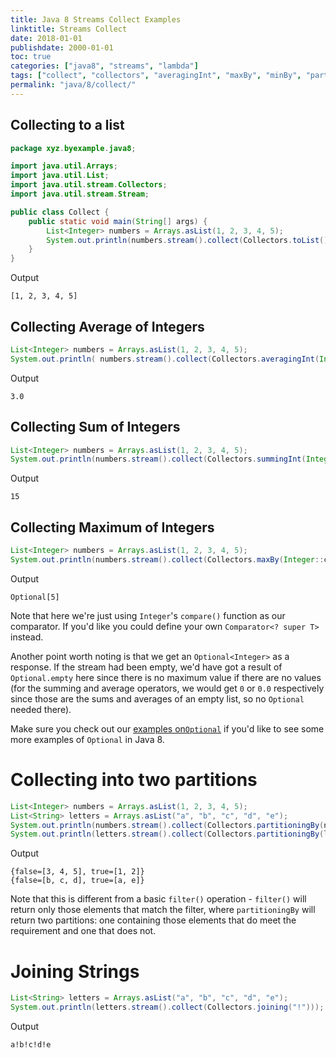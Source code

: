 ```yaml
---
title: Java 8 Streams Collect Examples
linktitle: Streams Collect
date: 2018-01-01
publishdate: 2000-01-01
toc: true
categories: ["java8", "streams", "lambda"]
tags: ["collect", "collectors", "averagingInt", "maxBy", "minBy", "partitioningBy", "toList"]
permalink: "java/8/collect/"
---
```


## Collecting to a list

```java
package xyz.byexample.java8;

import java.util.Arrays;
import java.util.List;
import java.util.stream.Collectors;
import java.util.stream.Stream;

public class Collect {
    public static void main(String[] args) {
        List<Integer> numbers = Arrays.asList(1, 2, 3, 4, 5);
        System.out.println(numbers.stream().collect(Collectors.toList()));
    }
}
```
Output
```
[1, 2, 3, 4, 5]
```

## Collecting Average of Integers
```java
List<Integer> numbers = Arrays.asList(1, 2, 3, 4, 5);
System.out.println( numbers.stream().collect(Collectors.averagingInt(Integer::intValue)));
```
Output
```
3.0
```

## Collecting Sum of Integers
```java
List<Integer> numbers = Arrays.asList(1, 2, 3, 4, 5);
System.out.println(numbers.stream().collect(Collectors.summingInt(Integer::intValue)));
```
Output
```
15
```

## Collecting Maximum of Integers
```java
List<Integer> numbers = Arrays.asList(1, 2, 3, 4, 5);
System.out.println(numbers.stream().collect(Collectors.maxBy(Integer::compare)));
```
Output
```
Optional[5]
```

Note that here we're just using `Integer`'s `compare()` function as our
comparator.  If you'd like you could define your own `Comparator<? super T>`
instead.

Another point worth noting is that we get an `Optional<Integer>` as a response.
If the stream had been empty, we'd have got a result of `Optional.empty` here
since there is no maximum value if there are no values (for the summing and
average operators, we would get `0` or `0.0` respectively since those are the
sums and averages of an empty list, so no `Optional` needed there).

Make sure you check out our [examples on`Optional`](/java/8/optional/) if you'd
like to see some more examples of `Optional` in Java 8.

# Collecting into two partitions
```java
List<Integer> numbers = Arrays.asList(1, 2, 3, 4, 5);
List<String> letters = Arrays.asList("a", "b", "c", "d", "e");
System.out.println(numbers.stream().collect(Collectors.partitioningBy(number -> number < 3)));
System.out.println(letters.stream().collect(Collectors.partitioningBy(letter -> letter.matches("(a|e|i|o|u)"))));
```
Output
```
{false=[3, 4, 5], true=[1, 2]}
{false=[b, c, d], true=[a, e]}
```

Note that this is different from a basic `filter()` operation - `filter()` will
return only those elements that match the filter, where `partitioningBy` will
return two partitions: one containing those elements that do meet the requirement
and one that does not.

# Joining Strings
```java
List<String> letters = Arrays.asList("a", "b", "c", "d", "e");
System.out.println(letters.stream().collect(Collectors.joining("!")));
```
Output
```
a!b!c!d!e
```
